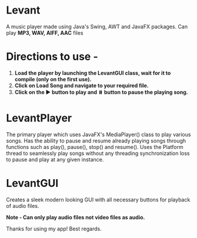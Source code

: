 # Levant
A music player made using Java's Swing, AWT and JavaFX packages.
Can play **MP3, WAV, AIFF, AAC** files

# Directions to use - 
1. **Load the player by launching the LevantGUI class, wait for it to compile (only on the first use).**
2. **Click on Load Song and navigate to your required file.**
3. **Click on the ▶️ button to play and ⏸️ button to pause the playing song.**

# LevantPlayer
The primary player which uses JavaFX's MediaPlayer() class to play various songs.
Has the ability to pause and resume already playing songs through functions such as play(), pause(), stop() and resume().
Uses the Platform thread to seamlessly play songs without any threading synchronization loss to pause and play at any given instance.

# LevantGUI
Creates a sleek modern looking GUI with all necessary buttons for playback of audio files.

**Note - Can only play audio files not video files as audio.**

Thanks for using my app! Best regards.
